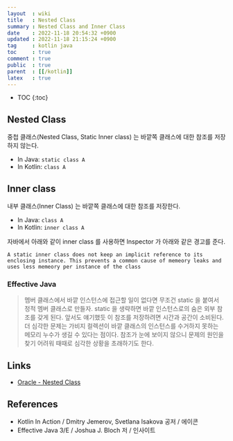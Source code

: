 ```yaml
---
layout  : wiki
title   : Nested Class
summary : Nested Class and Inner Class
date    : 2022-11-18 20:54:32 +0900
updated : 2022-11-18 21:15:24 +0900
tag     : kotlin java
toc     : true
comment : true
public  : true
parent  : [[/kotlin]]
latex   : true
---
```

* TOC
{:toc}

## Nested Class

중첩 클래스(Nested Class, Static Inner class) 는 바깥쪽 클래스에 대한 참조를 저장하지 않는다.
- In Java: `static class A`
- In Kotlin: `class A`

## Inner class

내부 클래스(Inner Class) 는 바깥쪽 클래스에 대한 참조를 저장한다. 
- In Java: `class A`
- In Kotlin: `inner class A`

자바에서 아래와 같이 inner class 를 사용하면 Inspector 가 아래와 같은 경고를 준다.

```
A static inner class does not keep an implicit reference to its enclosing instance. This prevents a common cause of memeory leaks and uses less memeory per instance of the class
```

### Effective Java

> 멤버 클래스에서 바깥 인스턴스에 접근할 일이 없다면 무조건 static 을 붙여서 정적 멤버 클래스로 만들자. static 을 생략하면 바깥 인스턴스로의 숨은 외부 참조를 갖게 된다. 앞서도 얘기했듯 이 참조를 저장하려면 시간과 공간이 소비된다. 더 심각한 문제는 가비지 컬렉션이 바깥 클래스의 인스턴스를 수거하지 못하는 메모리 누수가 생길 수 있다는 점이다. 참조가 눈에 보이지 않으니 문제의 원인을 찾기 어려워 때때로 심각한 상황을 초래하기도 한다.

## Links

- [Oracle - Nested Class](https://docs.oracle.com/javase/tutorial/java/javaOO/nested.html)

## References

- Kotlin In Action / Dmitry Jemerov, Svetlana Isakova 공저 / 에이콘
- Effective Java 3/E / Joshua J. Bloch 저 / 인사이트